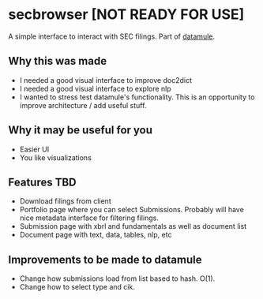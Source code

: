 # secbrowser [NOT READY FOR USE]

A simple interface to interact with SEC filings. Part of [datamule](https://github.com/john-friedman/datamule-python).

## Why this was made

- I needed a good visual interface to improve doc2dict
- I needed a good visual interface to explore nlp
- I wanted to stress test datamule's functionality. This is an opportunity to improve architecture / add useful stuff.

## Why it may be useful for you
- Easier UI
- You like visualizations

## Features TBD
- Download filings from client
- Portfolio page where you can select Submissions. Probably will have nice metadata interface for filtering filings.
- Submission page with xbrl and fundamentals as well as document list
- Document page with text, data, tables, nlp, etc


## Improvements to be made to datamule
- Change how submissions load from list based to hash. O(1).
- Change how to select type and cik.